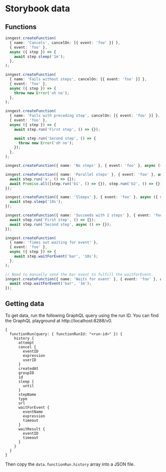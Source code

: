# Storybook data

## Functions

```ts
inngest.createFunction(
  { name: 'Cancels', cancelOn: [{ event: 'foo' }] },
  { event: 'foo' },
  async ({ step }) => {
    await step.sleep('1m');
  },
);
```

```ts
inngest.createFunction(
  { name: 'Fails without steps', cancelOn: [{ event: 'foo' }] },
  { event: 'foo' },
  async ({ step }) => {
    throw new Error('oh no');
  },
);
```

```ts
inngest.createFunction(
  { name: 'Fails with preceding step', cancelOn: [{ event: 'foo' }] },
  { event: 'foo' },
  async ({ step }) => {
    await step.run('First step', () => {});

    await step.run('Second step', () => {
      throw new Error('oh no');
    });
  },
);
```

```ts
inngest.createFunction({ name: 'No steps' }, { event: 'foo' }, async ({ step }) => {});
```

```ts
inngest.createFunction({ name: 'Parallel steps' }, { event: 'foo' }, async ({ step }) => {
  await step.run('a', () => {});
  await Promise.all([step.run('b1', () => {}), step.run('b2', () => {})]);
});
```

```ts
inngest.createFunction({ name: 'Sleeps' }, { event: 'foo' }, async ({ step }) => {
  await step.sleep('10s');
});
```

```ts
inngest.createFunction({ name: 'Succeeds with 2 steps' }, { event: 'foo' }, async ({ step }) => {
  await step.run('First step', () => {});
  await step.run('Second step', async () => {});
});
```

```ts
inngest.createFunction(
  { name: 'Times out waiting for event' },
  { event: 'foo' },
  async ({ step }) => {
    await step.waitForEvent('bar', '10s');
  },
);
```

```ts
// Need to manually send the bar event to fulfill the waitForEvent.
inngest.createFunction({ name: 'Waits for event' }, { event: 'foo' }, async ({ step }) => {
  await step.waitForEvent('bar', '1m');
});
```

## Getting data

To get data, run the following GraphQL query using the run ID. You can find the GraphQL playground at http://localhost:8288/v0.

```gql
{
  functionRun(query: { functionRunId: "<run-id>" }) {
    history {
      attempt
      cancel {
        eventID
        expression
        userID
      }
      createdAt
      groupID
      id
      sleep {
        until
      }
      stepName
      type
      url
      waitForEvent {
        eventName
        expression
        timeout
      }
      waitResult {
        eventID
        timeout
      }
    }
  }
}
```

Then copy the `data.functionRun.history` array into a JSON file.
